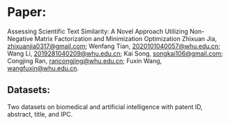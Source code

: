# Paper:
Assessing Scientific Text Similarity: A Novel Approach Utilizing Non-Negative Matrix Factorization and Minimization Optimization
Zhixuan Jia, zhixuanjia0317@gmail.com; Wenfang Tian, 2020101040057@whu.edu.cn; Wang Li, 2019281040209@whu.edu.cn; 
Kai Song, songkai106@gmail.com; Congjing Ran, rancongjing@whu.edu.cn; Fuxin Wang, wangfuxin@whu.edu.cn.

## Datasets:
Two datasets on biomedical and artificial intelligence with patent ID, abstract, title, and IPC.
